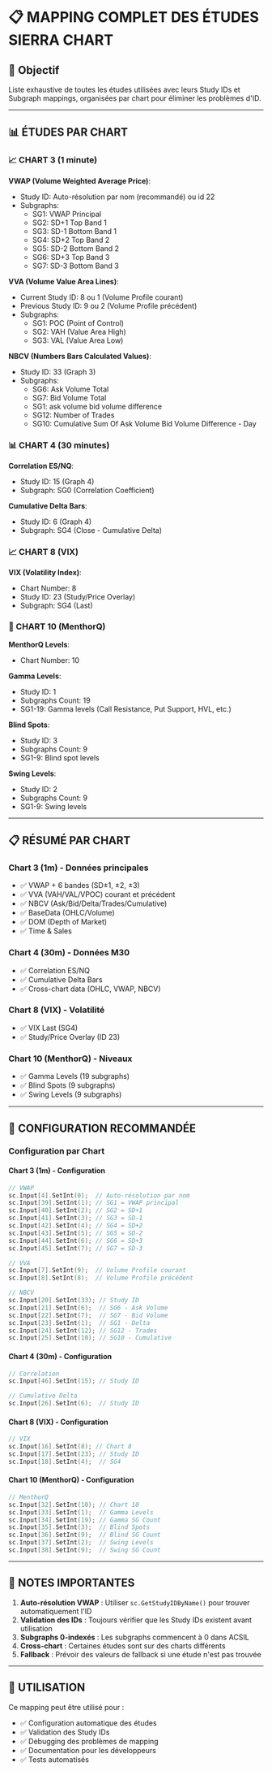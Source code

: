 # 📋 MAPPING COMPLET DES ÉTUDES SIERRA CHART

## 🎯 **Objectif**
Liste exhaustive de toutes les études utilisées avec leurs Study IDs et Subgraph mappings, organisées par chart pour éliminer les problèmes d'ID.

---

## 📊 **ÉTUDES PAR CHART**

### **📈 CHART 3 (1 minute)**

**VWAP (Volume Weighted Average Price)**:
- Study ID: Auto-résolution par nom (recommandé) ou id 22
- Subgraphs:
  - SG1: VWAP Principal
  - SG2: SD+1 Top Band 1
  - SG3: SD-1 Bottom Band 1
  - SG4: SD+2 Top Band 2
  - SG5: SD-2 Bottom Band 2
  - SG6: SD+3 Top Band 3
  - SG7: SD-3 Bottom Band 3

**VVA (Volume Value Area Lines)**:
- Current Study ID: 8 ou 1 (Volume Profile courant)
- Previous Study ID: 9 ou 2 (Volume Profile précédent)
- Subgraphs:
  - SG1: POC (Point of Control)
  - SG2: VAH (Value Area High)
  - SG3: VAL (Value Area Low)

**NBCV (Numbers Bars Calculated Values)**:
- Study ID: 33 (Graph 3)
- Subgraphs:
  - SG6: Ask Volume Total
  - SG7: Bid Volume Total
  - SG1: ask volume bid volume difference 
  - SG12: Number of Trades
  - SG10: Cumulative Sum Of Ask Volume Bid Volume Difference - Day

### **📊 CHART 4 (30 minutes)**

**Correlation ES/NQ**:
- Study ID: 15 (Graph 4)
- Subgraph: SG0 (Correlation Coefficient)

**Cumulative Delta Bars**:
- Study ID: 6 (Graph 4)
- Subgraph: SG4 (Close - Cumulative Delta)

### **📈 CHART 8 (VIX)**

**VIX (Volatility Index)**:
- Chart Number: 8
- Study ID: 23 (Study/Price Overlay)
- Subgraph: SG4 (Last)

### **🎯 CHART 10 (MenthorQ)**

**MenthorQ Levels**:
- Chart Number: 10

**Gamma Levels**:
- Study ID: 1
- Subgraphs Count: 19
- SG1-19: Gamma levels (Call Resistance, Put Support, HVL, etc.)

**Blind Spots**:
- Study ID: 3
- Subgraphs Count: 9
- SG1-9: Blind spot levels

**Swing Levels**:
- Study ID: 2
- Subgraphs Count: 9
- SG1-9: Swing levels

---

## 📋 **RÉSUMÉ PAR CHART**

### **Chart 3 (1m) - Données principales**
- ✅ VWAP + 6 bandes (SD±1, ±2, ±3)
- ✅ VVA (VAH/VAL/VPOC) courant et précédent
- ✅ NBCV (Ask/Bid/Delta/Trades/Cumulative)
- ✅ BaseData (OHLC/Volume)
- ✅ DOM (Depth of Market)
- ✅ Time & Sales

### **Chart 4 (30m) - Données M30**
- ✅ Correlation ES/NQ
- ✅ Cumulative Delta Bars
- ✅ Cross-chart data (OHLC, VWAP, NBCV)

### **Chart 8 (VIX) - Volatilité**
- ✅ VIX Last (SG4)
- ✅ Study/Price Overlay (ID 23)

### **Chart 10 (MenthorQ) - Niveaux**
- ✅ Gamma Levels (19 subgraphs)
- ✅ Blind Spots (9 subgraphs)
- ✅ Swing Levels (9 subgraphs)

---

## 🔧 **CONFIGURATION RECOMMANDÉE**

### **Configuration par Chart**

#### **Chart 3 (1m) - Configuration**
```cpp
// VWAP
sc.Input[4].SetInt(0);  // Auto-résolution par nom
sc.Input[39].SetInt(1); // SG1 = VWAP principal
sc.Input[40].SetInt(2); // SG2 = SD+1
sc.Input[41].SetInt(3); // SG3 = SD-1
sc.Input[42].SetInt(4); // SG4 = SD+2
sc.Input[43].SetInt(5); // SG5 = SD-2
sc.Input[44].SetInt(6); // SG6 = SD+3
sc.Input[45].SetInt(7); // SG7 = SD-3

// VVA
sc.Input[7].SetInt(9);  // Volume Profile courant
sc.Input[8].SetInt(8);  // Volume Profile précédent

// NBCV
sc.Input[20].SetInt(33); // Study ID
sc.Input[21].SetInt(6);  // SG6 - Ask Volume
sc.Input[22].SetInt(7);  // SG7 - Bid Volume
sc.Input[23].SetInt(1);  // SG1 - Delta
sc.Input[24].SetInt(12); // SG12 - Trades
sc.Input[25].SetInt(10); // SG10 - Cumulative
```

#### **Chart 4 (30m) - Configuration**
```cpp
// Correlation
sc.Input[46].SetInt(15); // Study ID

// Cumulative Delta
sc.Input[26].SetInt(6);  // Study ID
```

#### **Chart 8 (VIX) - Configuration**
```cpp
// VIX
sc.Input[16].SetInt(8); // Chart 8
sc.Input[17].SetInt(23); // Study ID
sc.Input[18].SetInt(4);  // SG4
```

#### **Chart 10 (MenthorQ) - Configuration**
```cpp
// MenthorQ
sc.Input[32].SetInt(10); // Chart 10
sc.Input[33].SetInt(1);  // Gamma Levels
sc.Input[34].SetInt(19); // Gamma SG Count
sc.Input[35].SetInt(3);  // Blind Spots
sc.Input[36].SetInt(9);  // Blind SG Count
sc.Input[37].SetInt(2);  // Swing Levels
sc.Input[38].SetInt(9);  // Swing SG Count
```

---

## 📝 **NOTES IMPORTANTES**

1. **Auto-résolution VWAP** : Utiliser `sc.GetStudyIDByName()` pour trouver automatiquement l'ID
2. **Validation des IDs** : Toujours vérifier que les Study IDs existent avant utilisation
3. **Subgraphs 0-indexés** : Les subgraphs commencent à 0 dans ACSIL
4. **Cross-chart** : Certaines études sont sur des charts différents
5. **Fallback** : Prévoir des valeurs de fallback si une étude n'est pas trouvée

---

## 🚀 **UTILISATION**

Ce mapping peut être utilisé pour :
- ✅ Configuration automatique des études
- ✅ Validation des Study IDs
- ✅ Debugging des problèmes de mapping
- ✅ Documentation pour les développeurs
- ✅ Tests automatisés
